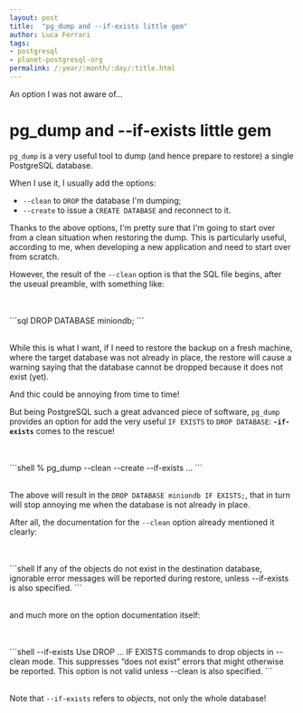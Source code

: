 ```yaml
---
layout: post
title:  "pg_dump and --if-exists little gem"
author: Luca Ferrari
tags:
- postgresql
- planet-postgresql-org
permalink: /:year/:month/:day/:title.html
---
```

An option I was not aware of...

# pg_dump and --if-exists little gem

`pg_dump` is a very useful tool to dump (and hence prepare to restore) a single PostgreSQL database.

When I use it, I usually add the options:
- `--clean` to `DROP` the database I'm dumping;
- `--create` to issue a `CREATE DATABASE` and reconnect to it.

Thanks to the above options, I'm pretty sure that I'm going to start over from a clean situation when restoring the dump.
This is particularly useful, according to me, when developing a new application and need to start over from scratch.


However, the result of the `--clean` option is that the SQL file begins, after the useual preamble, with something like:

<br/>
<br/>
```sql
DROP DATABASE miniondb;
```
<br/>
<br/>

While this is what I want, if I need to restore the backup on a fresh machine, where the target database was not already in place, the restore will cause a warning saying that the database cannot be dropped because it does not exist (yet).

And thic could be annoying from time to time!

But being PostgreSQL such a great advanced piece of software, `pg_dump` provides an option for add the very useful `IF EXISTS` to `DROP DATABASE`: **`-if-exists`** comes to the rescue!

<br/>
<br/>
```shell
% pg_dump --clean --create --if-exists ...
```
<br/>
<br/>

The above will result in the `DROP DATABASE miniondb IF EXISTS;`, that in turn will stop annoying me when the database is not already in place.

After all, the documentation for the `--clean` option already mentioned it clearly:

<br/>
<br/>
```shell
If any of the objects do not exist in the destination database,
ignorable error messages will be reported during restore,
unless --if-exists is also specified.
```
<br/>
<br/>

and much more on the option documentation itself:

<br/>
<br/>
```shell
--if-exists
     Use DROP ... IF EXISTS commands to drop objects in --clean mode. This suppresses “does
     not exist” errors that might otherwise be reported. This option is not valid unless
     --clean is also specified.
```
<br/>
<br/>


Note that `--if-exists` refers to *objects*, not only the whole database!
